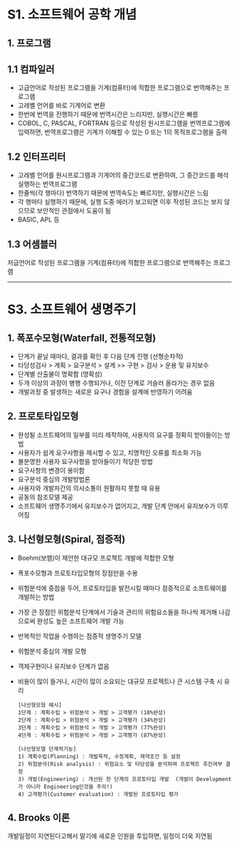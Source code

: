 # S1. 소프트웨어 공학 개념
## 1. 프로그램
## 1.1 컴파일러
- 고급언어로 작성된 프로그램을 기계(컴퓨터)에 적합한 프로그램으로 번역해주는 프로그램
- 고레벨 언어를 바로 기계어로 변환
- 한번에 번역을 진행하기 때문에 번역시간은 느리지만, 실행시간은 빠름
- COBOL, C, PASCAL, FORTRAN 등으로 작성된 원시프로그램을 번역프로그램에 입력하면, 번역프로그램은 기계가 이해할 수 있는 0 또는 1의 목적프로그램을 출력

## 1.2 인터프리터
- 고레벨 언어를 원시프로그램과 기계어의 중간코드로 변환하여, 그 중간코드를 해석 실행하는 번역프로그램
- 한줄씩(각 행마다) 번역하기 때문에 번역속도는 빠르지만, 실행시간은 느림
- 각 행마다 실행하기 때문에, 실행 도중 에러가 보고되면 이후 작성된 코드는 보지 않으므로 보안적인 관점에서 도움이 됨
- BASIC, APL 등

## 1.3 어셈블러
저급언어로 작성된 프로그램을 기계(컴퓨터)에 적합한 프로그램으로 번역해주는 프로그램

---
# S3. 소프트웨어 생명주기
## 1. 폭포수모형(Waterfall, 전통적모형)
- 단계가 끝날 때마다, 결과를 확인 후 다음 단계 진행 (선형순차적)
- 타당성검사 > 계획 > 요구분석 > 설계 >> 구현 > 검사 > 운용 및 유지보수
- 단계별 산출물이 명확함 (명확성)
- 두개 이상의 과정이 병행 수행되거나, 이전 단계로 거슬러 올라가는 경우 없음
- 개발과정 중 발생하는 새로운 요구나 경험을 설계에 반영하기 어려움

## 2. 프로토타입모형
- 완성될 소프트웨어의 일부를 미리 제작하여, 사용자의 요구를 정확히 받아들이는 방법
- 사용자가 쉽게 요구사항을 제시할 수 있고, 치명적인 오류를 최소화 가능
- 불분명한 사용자 요구사항을 받아들이기 적당한 방법
- 요구사항의 변경이 용이함
- 요구분석 중심의 개발방법론
- 사용자와 개발자간의 의사소통이 원활하지 못할 때 유용
- 공동의 참조모델 제공
- 소프트웨어 생명주기에서 유지보수가 없어지고, 개발 단계 안에서 유지보수가 이루어짐

## 3. 나선형모형(Spiral, 점증적)
- Boehm(보헴)이 제안한 대규모 프로젝트 개발에 적합한 모형
- 폭포수모형과 프로토타입모형의 장점만을 수용
- 위험분석에 중점을 두어, 프로토타입을 발전시킬 때마다 점증적으로 소프트웨어를 개발하는 방법
- 가장 큰 장점인 위험분석 단계에서 기술과 관리의 위험요소들을 하나씩 제거해 나감으로써 완성도 높은 소프트웨어 개발 가능
- 반복적인 작업을 수행하는 점증적 생명주기 모델
- 위험분석 중심의 개발 모형
- 객체구현이나 유지보수 단계가 없음
- 비용이 많이 들거나, 시간이 많이 소요되는 대규모 프로젝트나 큰 시스템 구축 시 유리

      [나선형모형 예시]
      1단계 : 계획수립 > 위험분석 > 개발 > 고객평가 (10%완성)
      2단계 : 계획수립 > 위험분석 > 개발 > 고객평가 (34%완성)
      3단계 : 계획수립 > 위험분석 > 개발 > 고객평가 (77%완성)
      4단계 : 계획수립 > 위험분석 > 개발 > 고객평가 (87%완성)

      [나선형모델 단계적기능]
      1) 계획수립(Planning) : 개발목적, 수정계획, 제약조건 등 설정
      2) 위험분석(Risk analysis) : 위험요소 및 타당성을 분석하여 프로젝트 추진여부 결정
      3) 개발(Engineering) : 개선된 한 단계의 프로토타입 개발  (개발이 Development가 아니라 Engineering인것을 주의!)
      4) 고객평가(Customer evaluation) : 개발된 프로토타입 평가

## 4. Brooks 이론
개발일정이 지연된다고해서 말기에 새로운 인원을 투입하면, 일정이 더욱 지연됨









